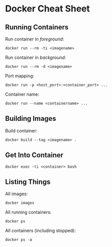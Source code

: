# Docker Cheat Sheet

## Running Containers
Run container in *foreground*:

    docker run --rm -ti <imagename>

Run container in *background*:

    docker run --rm -d <imagename>

Port mapping:

    docker run -p <host_port>:<container_port> ...

Container name:

    docker run --name <containername> ...


## Building Images
Build container:

    docker build --tag <imagename> .


## Get Into Container

    docker exec -ti <container> bash


## Listing Things

All images:

    docker images

All running containers:

    docker ps

All containers (including stopped):

    docker ps -a
